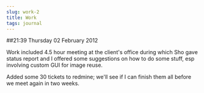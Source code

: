 ```yaml
---
slug: work-2
title: Work
tags: journal
---
```


##21:39 Thursday 02 February 2012

Work included 4.5 hour meeting at the client's office during which Sho gave status report and I offered some suggestions on how to do some stuff, esp involving custom GUI for image reuse. 

Added some 30 tickets to redmine; we'll see if I can finish them all before we meet again in two weeks.
